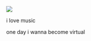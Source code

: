 <img src="https://i.pinimg.com/736x/df/45/88/df4588a240dd16938aa4c006f38101a5.jpg">
<p>i love music</p>
<p>one day i wanna become virtual</p>